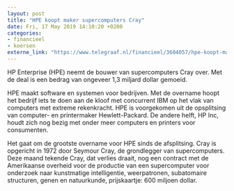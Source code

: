 ```yaml
---
layout: post
title: "HPE koopt maker supercomputers Cray"
date: Fri, 17 May 2019 14:10:20 +0200
categories: 
- financieel 
- koersen 
externe_link: "https://www.telegraaf.nl/financieel/3604057/hpe-koopt-maker-supercomputers-cray"
---
```


<p class="intro">HP Enterprise (HPE) neemt de bouwer van supercomputers Cray over. Met de deal is een bedrag van ongeveer 1,3 miljard dollar gemoeid.</p> <p>HPE maakt software en systemen voor bedrijven. Met de overname hoopt het bedrijf iets te doen aan de kloof met concurrent IBM op het vlak van computers met extreme rekenkracht. HPE is voorgekomen uit de opsplitsing van computer- en printermaker Hewlett-Packard. De andere helft, HP Inc, houdt zich nog bezig met onder meer computers en printers voor consumenten.</p><p>Het gaat om de grootste overname voor HPE sinds de afsplitsing. Cray is opgericht in 1972 door Seymour Cray, de grondlegger van supercomputers. Deze maand tekende Cray, dat verlies draait, nog een contract met de Amerikaanse overheid voor de productie van een supercomputer voor onderzoek naar kunstmatige intelligentie, weerpatronen, subatomaire structuren, genen en natuurkunde, prijskaartje: 600 miljoen dollar.</p>
